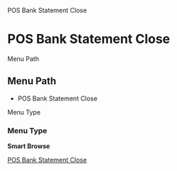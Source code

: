 
POS Bank Statement Close
# POS Bank Statement Close



Menu Path
## Menu Path



- POS Bank Statement Close

Menu Type
### Menu Type

**Smart Browse**


[POS Bank Statement Close](../../functional-guide/smart-browse/smart-browse-pos-bank-statement-close.md)
